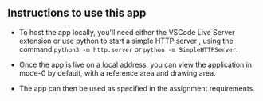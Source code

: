 ## Instructions to use this app

- To host the app locally, you'll need either the VSCode Live Server extension or use python to start a simple HTTP server , using the command  `python3 -m http.server` or `python -m SimpleHTTPServer`.

- Once the app is live on a local address, you can view the application in mode-0 by default, with a reference area and drawing area.

- The app can then be used as specified in the assignment requirements.